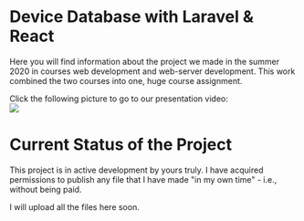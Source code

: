 # Device Database with Laravel & React
Here you will find information about the project we made in the summer 2020 in courses web development and web-server development. This work combined the two courses into one, huge course assignment.

Click the following picture to go to our presentation video:<br/>
[![](http://img.youtube.com/vi/FTuJoErPsvg/0.jpg)](http://www.youtube.com/watch?v=FTuJoErPsvg "Laitetietokanta esitelmä")
  
# Current Status of the Project
This project is in active development by yours truly. I have acquired permissions to publish any file that I have made "in my own time" - i.e., without being paid.

I will upload all the files here soon.
